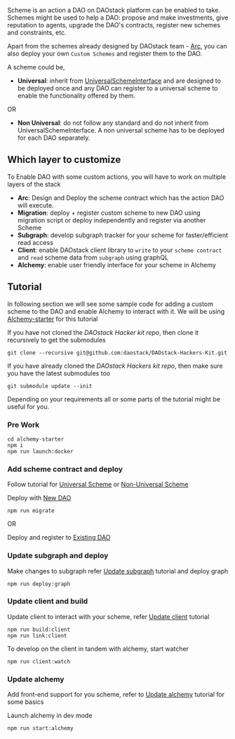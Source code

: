 Scheme is an action a DAO on DAOstack platform can be enabled to take. Schemes might be used to help a DAO: propose and make investments, give reputation to agents, upgrade the DAO's contracts, register new schemes and constraints, etc.

Apart from the schemes already designed by DAOstack team - [Arc](https://github.com/daostack/arc/tree/master/contracts/), you can also deploy your own `Custom Schemes` and register them to the DAO.

A scheme could be,

  - **Universal**: inherit from [UniversalSchemeInterface](https://github.com/daostack/arc/blob/master/contracts/universalSchemes/UniversalSchemeInterface.sol) and are designed to be deployed once and any DAO can register to a universal scheme to enable the functionality offered by them.

  OR

  - **Non Universal**: do not follow any standard and do not inherit from UniversalSchemeInterface. A non universal scheme has to be deployed for each DAO separately.

## Which layer to customize

To Enable DAO with some custom actions, you will have to work on multiple layers of the stack

  - **Arc**: Design and Deploy the scheme contract which has the action DAO will execute.
  - **Migration**: deploy + register custom scheme to new DAO using migration script or deploy independently and register via another Scheme
  - **Subgraph**: develop subgraph tracker for your scheme for faster/efficient read access
  - **Client**: enable DAOstack client library to `write` to your `scheme contract` and `read` scheme data from `subgraph` using graphQL
  - **Alchemy**: enable user friendly interface for your scheme in Alchemy

## Tutorial
  
In following section we will see some sample code for adding a custom scheme to the DAO and enable Alchemy to interact with it.
We will be using [Alchemy-starter](https://github.com/daostack/DAOstack-Hackers-Kit/tree/master/alchemy-starter) for this tutorial

If you have not cloned the *DAOstack Hacker kit repo*, then clone it recursively to get the submodules

    git clone --recursive git@github.com:daostack/DAOstack-Hackers-Kit.git

If you have already cloned the *DAOstack Hackers kit repo*, then make sure you have the latest submodules too

    git submodule update --init

Depending on your requirements all or some parts of the tutorial might be useful for you.

### Pre Work

    cd alchemy-starter
    npm i
    npm run launch:docker 

### Add scheme contract and deploy

Follow tutorial for [Universal Scheme](../developCustomUniScheme/) or [Non-Universal Scheme](../developCustomNonUniScheme/)
  
Deploy with [New DAO](../registerToNewDAO)
        
    npm run migrate

OR

Deploy and register to [Existing DAO](../registerToExistingDAO/)

### Update subgraph and deploy

Make changes to subgraph refer [Update subgraph](../subgraphForNewScheme/) tutorial and deploy graph

    npm run deploy:graph

### Update client and build

Update client to interact with your scheme, refer [Update client](../clientForNewScheme/) tutorial

    npm run build:client
    npm run link:client

To develop on the client in tandem with alchemy, start watcher

    npm run client:watch

### Update alchemy

Add front-end support for you scheme, refer to [Update alchemy](../alchemyIntegrationForNewScheme/) tutorial for some basics

Launch alchemy in dev mode

    npm run start:alchemy
